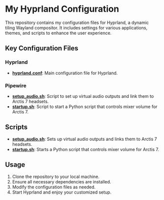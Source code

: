 # My Hyprland Configuration

This repository contains my configuration files for Hyprland, a dynamic tiling Wayland compositor. It includes settings for various applications, themes, and scripts to enhance the user experience.


## Key Configuration Files

### Hyprland

- **[hyprland.conf](.config/hypr/hyprland.conf)**: Main configuration file for Hyprland.

### Pipewire

- **[setup_audio.sh](.config/pipewire/setup_audio.sh)**: Script to set up virtual audio outputs and link them to Arctis 7 headsets.
- **[startup.sh](.config/pipewire/startup.sh)**: Script to start a Python script that controls mixer volume for Arctis 7.


## Scripts

- **[setup_audio.sh](.config/pipewire/setup_audio.sh)**: Sets up virtual audio outputs and links them to Arctis 7 headsets.
- **[startup.sh](.config/pipewire/startup.sh)**: Starts a Python script that controls mixer volume for Arctis 7.

## Usage

1. Clone the repository to your local machine.
2. Ensure all necessary dependencies are installed.
3. Modify the configuration files as needed.
4. Start Hyprland and enjoy your customized setup.
